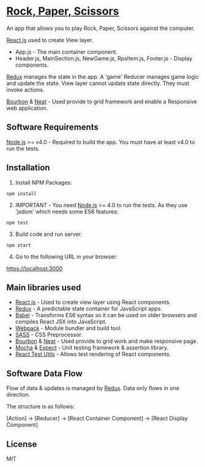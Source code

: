 # [Rock, Paper, Scissors](https://github.com/iq2525/rock-paper-scissors)

An app that allows you to play Rock, Paper, Scissors against the computer.

[React.js](https://facebook.github.io/react/) used to create View layer.
* App.js - The main container component.
* Header.js, MainSection.js, NewGame.js, RpsItem.js, Footer.js - Display components.

[Redux](https://github.com/rackt/redux) manages the state in the app.  A 'game' Reducer manages game logic and update the state.  View layer cannot update state directly.  They must invoke actions.

[Bourbon](http://bourbon.io/) & [Neat](http://neat.bourbon.io/) - Used provide to grid framework and enable a Responsive web application.  

## Software Requirements

[Node.js](https://nodejs.org) >= v4.0 - Required to build the app.  You must have at least v4.0 to run the tests.

## Installation

1. Install NPM Packages:

```
npm install
```

2. *IMPORTANT* - You need [Node.js](https://nodejs.org) >= 4.0 to run the tests.  As they use 'jsdom' which needs some ES6 features:

```
npm test
```

3. Build code and run server:

```
npm start
```

4. Go to the following URL in your browser:

[https://localhost:3000](https://localhost:3000)

## Main libraries used

* [React.js](https://facebook.github.io/react/) - Used to create view layer using React components.
* [Redux](https://github.com/rackt/redux) - A predictable state container for JavaScript apps.
* [Babel](https://babeljs.io/) - Transforms ES6 syntax so it can be used on older browsers and compiles React JSX into JavaScript.
* [Webpack](https://webpack.github.io/) - Module bundler and build tool.
* [SASS](http://sass-lang.com/) - CSS Preprocessor.
* [Bourbon](http://bourbon.io/) & [Neat](http://neat.bourbon.io/) - Used provide to grid work and make responsive page.  
* [Mocha](https://mochajs.org/) & [Expect](https://github.com/mjackson/expect/) - Unit testing framework & assertion library.
* [React Test Utils](https://facebook.github.io/react/docs/test-utils.html) - Allows test rendering of React components.

## Software Data Flow

Flow of data & updates is managed by [Redux](https://github.com/rackt/redux).  Data only flows in one direction.

The structure is as follows:

[Action] -> [Reducer] -> [React Container Component] -> [React Display Component]

## License

MIT
